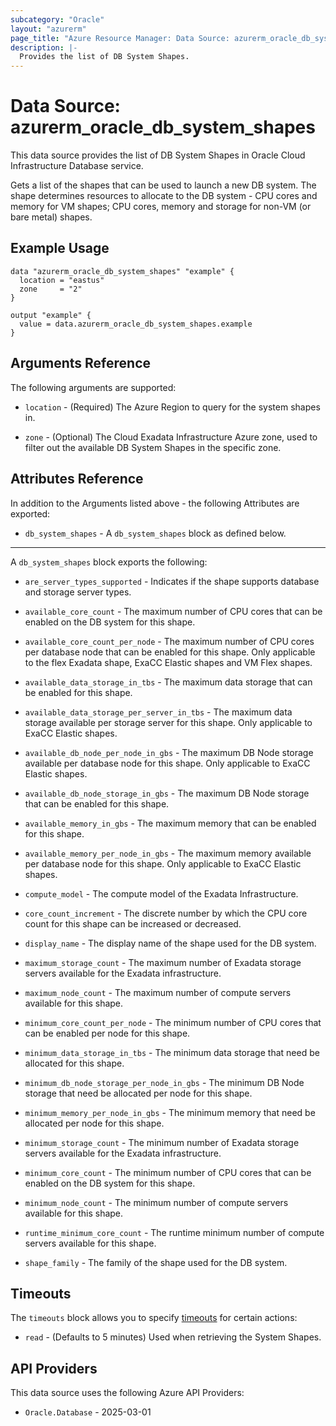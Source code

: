 ```yaml
---
subcategory: "Oracle"
layout: "azurerm"
page_title: "Azure Resource Manager: Data Source: azurerm_oracle_db_system_shapes"
description: |-
  Provides the list of DB System Shapes.
---
```


# Data Source: azurerm_oracle_db_system_shapes

This data source provides the list of DB System Shapes in Oracle Cloud Infrastructure Database service.

Gets a list of the shapes that can be used to launch a new DB system. The shape determines resources to allocate to the DB system - CPU cores and memory for VM shapes; CPU cores, memory and storage for non-VM (or bare metal) shapes.

## Example Usage

```hcl
data "azurerm_oracle_db_system_shapes" "example" {
  location = "eastus"
  zone     = "2"
}

output "example" {
  value = data.azurerm_oracle_db_system_shapes.example
}
```

## Arguments Reference

The following arguments are supported:

* `location` - (Required) The Azure Region to query for the system shapes in.

* `zone` - (Optional) The Cloud Exadata Infrastructure Azure zone, used to filter out the available DB System Shapes in the specific zone.

## Attributes Reference

In addition to the Arguments listed above - the following Attributes are exported: 

* `db_system_shapes` - A `db_system_shapes` block as defined below.

---

A `db_system_shapes` block exports the following:

* `are_server_types_supported` - Indicates if the shape supports database and storage server types.

* `available_core_count` - The maximum number of CPU cores that can be enabled on the DB system for this shape.

* `available_core_count_per_node` - The maximum number of CPU cores per database node that can be enabled for this shape. Only applicable to the flex Exadata shape, ExaCC Elastic shapes and VM Flex shapes.

* `available_data_storage_in_tbs` - The maximum data storage that can be enabled for this shape.

* `available_data_storage_per_server_in_tbs` - The maximum data storage available per storage server for this shape. Only applicable to ExaCC Elastic shapes.

* `available_db_node_per_node_in_gbs` - The maximum DB Node storage available per database node for this shape. Only applicable to ExaCC Elastic shapes.

* `available_db_node_storage_in_gbs` - The maximum DB Node storage that can be enabled for this shape.

* `available_memory_in_gbs` - The maximum memory that can be enabled for this shape.

* `available_memory_per_node_in_gbs` - The maximum memory available per database node for this shape. Only applicable to ExaCC Elastic shapes.

* `compute_model` - The compute model of the Exadata Infrastructure.

* `core_count_increment` - The discrete number by which the CPU core count for this shape can be increased or decreased.

* `display_name` - The display name of the shape used for the DB system.

* `maximum_storage_count` - The maximum number of Exadata storage servers available for the Exadata infrastructure.

* `maximum_node_count` - The maximum number of compute servers available for this shape.

* `minimum_core_count_per_node` - The minimum number of CPU cores that can be enabled per node for this shape.

* `minimum_data_storage_in_tbs` - The minimum data storage that need be allocated for this shape.

* `minimum_db_node_storage_per_node_in_gbs` - The minimum DB Node storage that need be allocated per node for this shape.

* `minimum_memory_per_node_in_gbs` - The minimum memory that need be allocated per node for this shape.

* `minimum_storage_count` - The minimum number of Exadata storage servers available for the Exadata infrastructure.

* `minimum_core_count` - The minimum number of CPU cores that can be enabled on the DB system for this shape.

* `minimum_node_count` - The minimum number of compute servers available for this shape.

* `runtime_minimum_core_count` - The runtime minimum number of compute servers available for this shape.

* `shape_family` - The family of the shape used for the DB system.

## Timeouts

The `timeouts` block allows you to specify [timeouts](https://www.terraform.io/language/resources/syntax#operation-timeouts) for certain actions:

* `read` - (Defaults to 5 minutes) Used when retrieving the System Shapes.

## API Providers
<!-- This section is generated, changes will be overwritten -->
This data source uses the following Azure API Providers:

* `Oracle.Database` - 2025-03-01

